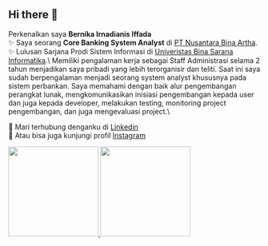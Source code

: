 ## Hi there 👋

<!--
**BernikaIffada/BernikaIffada** is a ✨ _special_ ✨ repository because its `README.md` (this file) appears on your GitHub profile.

Here are some ideas to get you started:

- 🔭 I’m currently working on ...
- 🌱 I’m currently learning ...
- 👯 I’m looking to collaborate on ...
- 🤔 I’m looking for help with ...
- 💬 Ask me about ...
- 📫 How to reach me: ...
- 😄 Pronouns: ...
- ⚡ Fun fact: ...
-->

Perkenalkan saya **Bernika Irnadianis Iffada**\
✨ Saya seorang **Core Banking System Analyst** di [PT Nusantara Bina Artha](https://nbagroup.co.id/).\
✨ Lulusan Sarjana Prodi Sistem Informasi di [Univeristas Bina Sarana Informatika](https://www.bsi.ac.id/ubsi/index.js).\ 
Memiliki pengalaman kerja sebagai Staff Administrasi selama 2 tahun menjadikan saya pribadi yang lebih terorganisir dan teliti. Saat ini saya sudah berpengalaman menjadi seorang system analyst khususnya pada sistem perbankan. Saya memahami dengan baik alur pengembangan perangkat lunak, mengkomunikasikan inisiasi pengembangan kepada user dan juga kepada developer, melakukan testing, monitoring project pengembangan, dan juga mengevaluasi project.\


💬 Mari terhubung denganku di [Linkedin](http://www.linkedin.com/in/bernika-iffada-b6585a221)\
 👯 Atau bisa juga kunjungi profil [Instagram](https://www.instagram.com/bernika_iffada/)  


<p>
<a href="https://github.com/BernikaIffada">
  <img height="180em" src="https://github-readme-stats-eight-theta.vercel.app/api?username=BernikaIffada&show_icons=true&theme=algolia&include_all_commits=true&count_private=true"/>
  <img height="180em" src="https://github-readme-stats-eight-theta.vercel.app/api/top-langs/?username=BernikaIffada&layout=compact&langs_count=8&theme=algolia"/>
</a>
</p>
